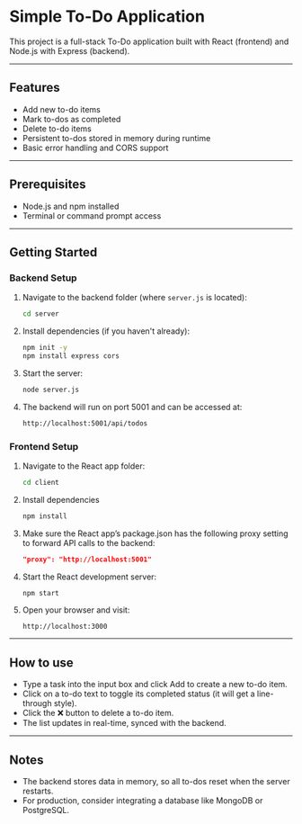 # Simple To-Do Application

This project is a full-stack To-Do application built with React (frontend) and Node.js with Express (backend).

---

## Features

- Add new to-do items  
- Mark to-dos as completed  
- Delete to-do items  
- Persistent to-dos stored in memory during runtime  
- Basic error handling and CORS support  

---

## Prerequisites

- Node.js and npm installed  
- Terminal or command prompt access  

---

## Getting Started

### Backend Setup

1. Navigate to the backend folder (where `server.js` is located):  
   ```bash
   cd server

2. Install dependencies (if you haven't already):
    ```bash
    npm init -y
    npm install express cors

3. Start the server:
    ```bash
    node server.js

4. The backend will run on port 5001 and can be accessed at:
    ```bash
    http://localhost:5001/api/todos

### Frontend Setup

1. Navigate to the React app folder:
    ```bash
    cd client

2. Install dependencies
    ```bash
    npm install

3. Make sure the React app’s package.json has the following proxy setting to forward API calls to the backend:
    ```json
    "proxy": "http://localhost:5001"

4. Start the React development server:
    ```bash
    npm start

5. Open your browser and visit:
    ```arduino
    http://localhost:3000

---

## How to use

- Type a task into the input box and click Add to create a new to-do item.
- Click on a to-do text to toggle its completed status (it will get a line-through style).
- Click the ❌ button to delete a to-do item.
- The list updates in real-time, synced with the backend.

---

## Notes

- The backend stores data in memory, so all to-dos reset when the server restarts.
- For production, consider integrating a database like MongoDB or PostgreSQL.
